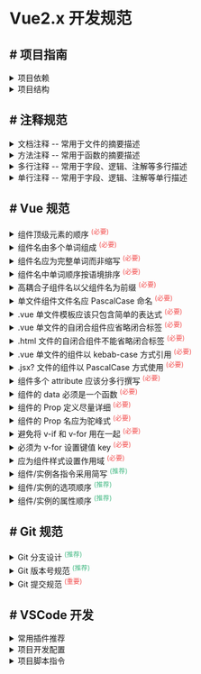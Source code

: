 <h1>Vue2.x 开发规范</h1>



<!-- 项目指南 -->
<h2># 项目指南</h2>

<details>
<summary>项目依赖</summary>

```bash
  # 本地初始化 项目
  yarn init
  yarn init -yes

  # 本地安装 package.json 依赖包
  yarn install

  # 全局安装 某个依赖包
  yarn add -g [package]
  yarn add -g [package]@[tag]
  yarn add -g [package]@[version]

  # 本地安装 仅编译环境所需 依赖包
  yarn add -D [package]
  yarn add -D [package]@[tag]
  yarn add -D [package]@[version]

  # 本地安装 编译及生产环境所需 依赖包
  yarn add [package]
  yarn add [package]@[tag]
  yarn add [package]@[version]

  # 本地升级 某个依赖包
  yarn upgrade [package]
  yarn upgrade [package]@[tag]
  yarn upgrade [package]@[version]


  # 本地移除 某个依赖包
  yarn remove [package]

  # 本地检查 依赖包情况
  # <red>    : Major Update backward-incompatible updates --- (不建议更新)
  # <yellow> : Minor Update backward-compatible features ---- (可以更新)
  # <green>  : Patch Update backward-compatible bug fixes --- (建议更新)
  yarn outdated

  # 本地更新 一键按需升级
  # Press <space> to select ----------------------- (空格切换选中)
  # Press <a> to toggle all ----------------------- (所有依赖选中)
  # Press <i> to invert selection ----------------- (所有依赖反选)
  # Press <Enter> install selected dependencies --- (所选依赖安装)
  yarn upgrade-interactive --latest
```

</details>

<details>
<summary>项目结构</summary>

```bash
  ├── .vscode                              # 编辑器配置
  │   ├── settings.json                    # 项目设置文件, 统一格式化、风格等
  │
  ├── dist                                 # 编译后代码
  ├── node_modules                         # yarn 本地依赖包
  │
  ├── config                               # 编译配置
  │   ├── themePluginConfig.js             # 示例: 主题风格系列
  │   ├── webpackPluginConfig.js           # 示例: 更换主题风格(webpack)
  │
  ├── public                               # 静态资源（不参与编译）
  │   ├── index.html                       # webpack 编译时所使用的 html 模版文件
  │   ├── logo.png                         # html 模版文件所引用的 logo 图片
  │
  ├── src                                  # 源代码
  │   ├── api                              # 定义与后端交互的接口
  │   │   ├── user.js                      # 示例: 规范1 - 文件名 根据后台接口 (如/user/add 定义user)
  │   │   ├── auth.js                      # 示例: 规范2 - 文件名【 camelCase 】命名
  │   │
  │   ├── assets                           # 静态资源
  │   │   ├── grid_icon                    # 示例: 规范1 - 分组名 根据内容进行文件夹
  │   │   │   ├── grid_app.png             # 示例: 规范2 - 文件名【 kebab_case 】命名
  │   │
  │   ├── components                       # 公共组件
  │   │   ├── BaseSearchQuery              # 示例: 建议1 - 文件名 以类型化单词开头 (如 Base)
  │   │   ├── BaseIconSelect               # 示例: 规范1 - 文件名 应倾向于完整单词而不是缩写
  │   │   ├── BaseSvgIcon                  # 示例: 规范2 - 文件名【 PascalCase 】命名
  │   │
  │   ├── config                           # 默认配置
  │   │   ├── defaultSettings.js           # 示例: 规范1 - 文件名 应倾于完整语义, 建议【 default + 类型 】
  │   │   ├── defaultRouter.js             # 示例: 规范2 - 文件名【 camelCase 】命名
  │   │
  │   ├── core                             # 核心依赖初始化
  │   │   ├── action                       # 示例: 初始化 权限指令
  │   │   ├── bootstrap                    # 示例: 初始化 个性化
  │   │   ├── module                       # 示例: 懒加载 Ant Design Vue
  │   │   ├── moment                       # 示例: 初始化 moment
  │   │   ├── storage                      # 示例: 初始化 vue-ls
  │   │   ├── index.js                     # 示例: 引入 action、bootstrap...等上述文件
  │   │
  │   ├── filters                          # 全局过滤器
  │   │   ├── filterDateFormat.js          # 示例: 规范1 - 文件名 语义明了而精简, 建议【 filter + 方法名 】
  │   │   ├── filterTimeFormat.js          # 示例: 规范2 - 文件名【 camelCase 】命名
  │   │
  │   ├── layouts                          # 布局组件
  │   │   ├── components                   # 说明: 储存仅布局组件依赖的组件
  │   │   │   ├── BasicLayout              # 示例: 规范1 - 组件库 以相应 .vue 文件名建立
  │   │   │   │   ├── LayoutLogo           # 示例: 规范2 - 文件名 应倾向于完整单词而不是缩写
  │   │   │                                #
  │   │   ├── BasicLayout.vue              # 示例: 规范3 - 文件名【 PascalCase 】命名
  │   │
  │   ├── mixins                           # 混入配置
  │   │   ├── mixinApp.js                  # 示例: 规范1 - 文件名 命名语义明了而精简, 建议【 mixin + 方法名 】
  │   │   ├── mixinUser.js                 # 示例: 规范2 - 文件名【 camelCase 】命名
  │   │
  │   ├── mock                             # 模拟数据交互 -（规范与api保持一致）
  │   │   ├── user                         # 示例: 用户接口
  │   │   │   ├── addUser.js               # 示例: 用户接口 - 新增
  │   │   │   ├── queryUser.js             # 示例: 用户接口 - 查询
  │   │
  │   ├── router                           # 动态路由处理
  │   │   ├── generatorRouters.js          # 示例: 规范1 - 文件名【 camelCase 】命名
  │   │
  │   ├── store                            # vuex 储存配置
  │   │   ├── modules                      # 说明: 全局状态模块化定义
  │   │   │   ├── user.js                  # 示例:
  │   │   │   ├── system.js                # 示例:
  │   │   │                                #
  │   │   ├── variable                     # 说明: 全局常量模块化定义
  │   │   │   ├── system.js                # 示例:
  │   │   │                                #
  │   │   ├── variable.js                  # 说明: 引入全局常量模块
  │   │   ├── index.js                     # 说明: 初始化vuex实例
  │   │
  │   ├── styles                           # 公共样式
  │   │   ├── normalize.less               # 示例: 规范1 - 文件名 样式名应倾向于完整单词而不是缩写
  │   │   ├── variable.less                # 示例: 规范2 - 文件名【 kebab_case 】
  │   │
  │   ├── themes                           # 主题样式
  │   │   ├── theme_dark.less              # 示例: 规范1 - 文件名 样式名应倾向于完整单词而不是缩写
  │   │   ├── theme_light.less             # 示例: 规范2 - 文件名【 kebab_case 】
  │   │
  │   ├── utils                            # 工具类方法
  │   │   ├── request.js                   # 示例: 规范1 - 文件名 命名语义明了而精简
  │   │   ├── util.js                      # 示例: 规范2 - 文件名【 camelCase 】命名
  │   │
  │   ├── views                            # 路由组件
  │   │   ├── system                       # 示例: 菜单栏/系统管理
  │   │   │   ├── components               # 示例:
  │   │   │   │   ├── UserManage           # 示例: 规范1 - 组件库 以相应 .vue 文件名建立
  │   │   │   │   │   ├── UserTable.vue    # 示例: 规范2 - 文件名【 PascalCase 】命名
  │   │   │   │                            #
  │   │   │   ├── UserManage.vue           # 示例:
  │   │
  │   ├── App.vue                          # 顶层路由组件
  │   ├── main.js                          # 程序入口文件
  │   ├── main.less                        # 样式入口文件
  │   ├── permission.js                    # 路由权限文件
  │   ├── register.component.js            # 注册全局组件
  │   ├── router.constant.js               # 配置静态路由组件
  │   ├── router.dynamic.js                # 注入动态路由组件
  │   ├── router.js                        # 初始化 Router 实例
  │   ├── store.js                         # 动态注册 Store 模块
  │
  ├── .browserslistrc                      # 指定项目的浏览器范围
  ├── .editorconfig                        # 指定项目的编码规范
  ├── .env.development                     # 本地开发环境配置, 会覆盖 .env 文件同名属性配置
  ├── .env.production                      # 正式运行环境配置, 会覆盖 .env 文件同名属性配置
  ├── .env.test                            # 测试运行环境配置, 会覆盖 .env 文件同名属性配置
  ├── .env                                 # 默认基础环境配置
  ├── .eslintignore                        # 指定 eslint 哪些文件不需要校验
  ├── .eslintrc.js                         # 指定 eslint 校验的规则配置
  ├── .gitattributes                       # 指定由 git 使用的文件和路径的属性
  ├── .gitignore                           # 指定 git 哪些文件不需要添加到版本管理中
  ├── .prettierignore                      # 指定 prettier 哪些文件不需要校验
  ├── .prettierrc.js                       # 指定 prettier 格式的规则配置
  ├── babel.config.js                      # 指定 babel 编译的相关配置
  ├── jsconfig.json                        # 指定 rootDir 和 JavaScript 服务提供的功能选项
  ├── package.json                         # 项目模块描述文件
  ├── README.md                            # 项目介绍文件
  ├── vue.config.js                        # @vue/cli 的可选配置, 会被 @vue/cli-service 自动加载
  ├── yarn.lock                            # 记录 yarn 依赖项更多信息，如准确存储每个依赖项安装版本
```

</details>



<!-- 注释规范 -->
<h2># 注释规范</h2>

<details>
<summary>文档注释 -- 常用于文件的摘要描述</summary>

```html
  <!--
    * @file 404 页面
    * @author lin pengteng
    * @date 2022-01-14
    * @lastModifiedBy
    * @lastModifiedDate
  -->
  <template>
    <a-result title="404页面">
      <template #extra>
        <a-button>返回首页</a-button>
      </template>
    </a-result>
  </template>
```

```js
  import T from 'ant-design-vue/es/table/Table'

  /**
   * @file 表格组件
   * @author lin pengteng
   * @date 2022-01-14
   * @lastModifiedBy
   * @lastModifiedDate
   */
  export default {
    name: 'BaseTable',
    props: {
      ...T.props
    },
    data() {
      // ...
    },
    method: {
      // ...
    }
  }
```

```css
  /**
  * @file 规范标签默认样式
  * @author lin pengteng
  * @date 2022-01-14
  * @lastModifiedBy
  * @lastModifiedDate
  */
  html,
  body,
  #app,
  #root {
    height: 100%;
  }
```

</details>

<details>
<summary>方法注释 -- 常用于函数的摘要描述</summary>

```js
  import moment from 'moment'

  /**
   * @description 根据格式转换 日期
   * @author lin pengteng
   * @date 2022-01-14
   * @lastModifiedBy
   * @lastModifiedDate
   *
   * @param {Date | String | Number} date
   * @param {String} format?
   * @return {Moment | null}
   */
  export const takeTimeToDate = (date, format) => {
    if (date) {
      try {
        return moment(date, format)
      } catch {}
    }
    return null
  }
```

</details>

<details>
<summary>多行注释 -- 常用于字段、逻辑、注解等多行描述</summary>

```js
  /* 
    这是一个临时储存区
    记录用户操作过的用户ID
  */
  const CACHES = []
```

</details>

<details>
<summary>单行注释 -- 常用于字段、逻辑、注解等单行描述</summary>

```js
  export default {
    name: 'CustomButton',
    props: {
      // 按钮图标
      icon: {
        type: String,
        default: 'filter'
      },
      // 按钮类型
      type: {
        type: String,
        default: 'default'
      }
    }
  }
```

</details>



<!-- Vue2.x 规范 -->
<h2># Vue 规范</h2>

<details>
<summary>组件顶级元素的顺序 <sup style="color: #f34d4d;">(必要)</sup></summary>

- `template`、`script` 和 `style` 顺序必须一致，之间空一行隔开

  ```html
    <template>
      <section class="container">
        <a-button>自定义</a-button>
      </section>
    </template>

    <script>
      export default {
        name: 'CustomButton'
      }
    </script>

    <style scoped>
      .container {
        width: 100%;
        height: auto;
      }
    </style>
  ```

</details>

<details>
<summary>组件名由多个单词组成 <sup style="color: #f34d4d;">(必要)</sup></summary>

- 这样做可以避免跟现有的以及未来的 HTML 元素相冲突，因为所有的 HTML 元素名称都是单个单词的

  ```javascript
    // Bad
    export default {
      name: 'Todo'
      // ...
    }

    // Good
    export default {
      name: 'TodoItem'
      // ...
    }
  ```

</details>

<details>
<summary>组件名应为完整单词而非缩写 <sup style="color: #f34d4d;">(必要)</sup></summary>

- 编辑器中自动补全已经让书写长命名的代价非常之低，而其带来的明确性却是非常宝贵的

  ```bash
    # Bad
    components/
      |- SdSettings.vue
      |- UProfOpts.vue

    # Good
    components/
      |- StudentDashboardSettings.vue
      |- UserProfileOptions.vue
  ```

</details>

<details>
<summary>组件名中单词顺序按语境排序 <sup style="color: #f34d4d;">(必要)</sup></summary>

- 组件名应该以高级别的(通常是一般化描述的)单词开头，以描述性的修饰词结尾，组件间排序关系一目了然

  ```bash
    # Bad
    components/
      |- ClearSearchButton.vue
      |- RunSearchButton.vue

    # Good
    components/
      |- SearchButtonClear.vue
      |- SearchButtonRun.vue
  ```

</details>

<details>
<summary>高耦合子组件名以父组件名为前缀 <sup style="color: #f34d4d;">(必要)</sup></summary>

- 如果一个组件只在某个父组件的场景下有意义，这层关系应该体现在其名字上

  ```bash
    # Bad
    components/
      |- TodoList.vue
      |- TodoItem.vue
      |- TodoButton.vue

    # Good
    components/
      |- TodoList.vue
      |- TodoListItem.vue
      |- TodoListItemButton.vue
  ```

</details>

<details>
<summary>单文件组件文件名应 PascalCase 命名 <sup style="color: #f34d4d;">(必要)</sup></summary>

- 单文件组件的文件名应该始终是单词大写开头 PascalCase

  ```bash
    # Bad
    components/
      |- mycomponent1.vue
      |- myComponent2.vue
      |- Mycomponent3.vue
      |- my-component4.vue

    # Good
    components/
      |- MyComponent1.vue
      |- MyComponent2.vue
      |- MyComponent3.vue
      |- MyComponent4.vue
  ```

</details>

<details>
<summary>.vue 单文件模板应该只包含简单的表达式 <sup style="color: #f34d4d;">(必要)</sup></summary>

- 组件模板应该只包含简单的表达式，复杂的表达式则应该重构为计算属性或方法

  ```html
    <!-- Bad -->
    <template>
      <div class="container">
        {{
          fullName.split(' ').map(function (word) {
            return word[0].toUpperCase() + word.slice(1)
          }).join(' ')
        }}
      </div>
    </template>

    <script>
      export default {
        name: 'Todo',
        data() {
          return {
            fullName: 'todo component'
          }
        }
      }
    </script>

    <!-- Good -->
    <template>
      <div class="container">
        {{ computedFullName }}
      </div>
    </template>

    <script>
      export default {
        name: 'Todo',
        data() {
          return {
            fullName: 'todo component'
          }
        },
        computed: {
          computedFullName: function () {
            return this.fullName.split(' ').map(function (word) {
              return word[0].toUpperCase() + word.slice(1)
            }).join(' ')
          }
        }
      }
    </script>
  ```

</details>

<details>
<summary>.vue 单文件的自闭合组件应省略闭合标签 <sup style="color: #f34d4d;">(必要)</sup></summary>

- 自闭合组件表示它们不仅没有内容，没有了额外的闭合标签，代码也更简洁

  ```html
    <!-- Bad -->
    <template>
      <my-component></my-component>
    </template>

    <!-- Good -->
    <template>
      <my-component/>
    </template>
  ```

</details>

<details>
<summary>.html 文件的自闭合组件不能省略闭合标签 <sup style="color: #f34d4d;">(必要)</sup></summary>

- HTML 并不支持自闭合的自定义元素——只有官方的“空”元素

  ```html
    <!-- Bad -->
    <body>
      <div/>
    </body>

    <!-- Good -->
    <body>
      <div></div>
    </body>
  ```

</details>

<details>
<summary>.vue 单文件的组件以 kebab-case 方式引用  <sup style="color: #f34d4d;">(必要)</sup></summary>

- 采用 DOM Element 风格，同时避免跟现有的以及未来的 HTML 元素相冲突

  ```html
    <!-- Bad -->
    <template>
      <ToComponent/>
    </template>

    <script>
      import ToComponent from 'ToComponent'

      export default {
        name: 'Todo',
        components: {
          ToComponent
        }
      }
    </script>

    <!-- Good -->
    <template>
      <to-component/>
    </template>

    <script>
      import ToComponent from 'ToComponent'

      export default {
        name: 'Todo',
        components: {
          ToComponent
        }
      }
    </script>
  ```

</details>

<details>
<summary>.jsx? 文件的组件以 PascalCase 方式使用  <sup style="color: #f34d4d;">(必要)</sup></summary>

- 使得代码的读者更容易分辨 Vue 组件和 HTML 元素

  ```javascript
    import ToComponent from 'ToComponent'

    // Bad
    export const Component1 = {
      name: 'Todo',
      render () {
        return <to-component>
      }
    }

    // Good
    export const Component2 = {
      name: 'Todo',
      render () {
        return <ToComponent>
      }
    }
  ```

</details>

<details>
<summary>组件多个 attribute 应该分多行撰写 <sup style="color: #f34d4d;">(必要)</sup></summary>

- 组件多个 attribute 元素每个一行，更具可读性

  ```html
    <!-- Bad -->
    <template>
      <my-component foo="a" bar="b" baz="c"/>
    </template>

    <!-- Good -->
    <template>
      <my-component 
        foo="a" 
        bar="b" 
        baz="c"
      />
    </template>
  ```

</details>

<details>
<summary>组件的 data 必须是一个函数 <sup style="color: #f34d4d;">(必要)</sup></summary>

- 避免多个实例组件使用中因 data property 共享，导致组件状态混乱

  ```javascript
    // Bad
    export default {
      data: {
        foo: 'bar'
      }
    }

    // Good
    export default {
      data () {
        return {
          foo: 'bar'
        }
      }
    }
  ```

</details>

<details>
<summary>组件的 Prop 定义尽量详细 <sup style="color: #f34d4d;">(必要)</sup></summary>

- prop 定义尽量详细，至少需要指定类型，如果提供不正确的 prop，Vue 会帮助你捕获错误

  ```javascript
    // Bad
    export default {
      props: ['status']
    }

    // Good
    export default {
      props: {
        status: {
          type: String,
          default: ''
        }
      }
    }
  ```

</details>

<details>
<summary>组件的 Prop 名应为驼峰式 <sup style="color: #f34d4d;">(必要)</sup></summary>

- 在声明 prop 及 模板和 JSX 使用时，其命名应使用 camelCase

  ```html
    <!-- Bad -->
    <template>
      <welcome-message :greeting-text="greetingText" />
    </template>

    <script>
    export default {
      name: 'WelcomeMessage',
      props: {
        'greeting-text': {
          type: String,
          default: ''
        }
      }
    }
    </script>

    <!-- Good -->
    <template>
      <welcome-message :greetingText="greetingText" />
    </template>

    <script>
    export default {
      name: 'WelcomeMessage',
      props: {
        greetingText: {
          type: String,
          default: ''
        }
      }
    }
    </script>
  ```

</details>

<details>
<summary>避免将 v-if 和 v-for 用在一起 <sup style="color: #f34d4d;">(必要)</sup></summary>

- 为了不渲染本应该隐藏的列表, 则可将 v-if 移动至其父容器元素上

  ```html
    <!-- Bad -->
    <ul>
      <li 
        v-for="user in users" 
        v-if="shouldShowUsers" 
        :key="user.id"
      >{{ user.name }}</li>
    </ul>

    <!-- Good -->
    <ul v-if="shouldShowUsers">
      <li 
        v-for="user in users" 
        :key="user.id"
      >{{ user.name }}</li>
    </ul>
  ```

- 根据某属性过滤列表中的项目, 则可替换为一个计算属性, 让其返回过滤后的列表

  ```html
    <!-- Bad -->
    <ul>
      <li 
        v-for="user in users" 
        v-if="user.isActive" 
        :key="user.id"
      >{{ user.name }}</li>
    </ul>

    <!-- Good -->
    <ul>
      <li 
        v-for="user in activeUsers" 
        :key="user.id"
      >{{ user.name }}</li>
    </ul>
  ```

</details>

<details>
<summary>必须为 v-for 设置键值 key <sup style="color: #f34d4d;">(必要)</sup></summary>

- 在组件上总是必须用 key 配合 v-for，以便维护内部组件及其子树的状态

  ```html
    <!-- Bad -->
    <ul>
      <li v-for="todo in todos">{{ todo.text }}</li>
    </ul>

    <!-- Good -->
    <ul>
      <li 
        v-for="todo in todos" 
        :key="todo.id"
      >{{ todo.text }}</li>
    </ul>
  ```

</details>

<details>
<summary>应为组件样式设置作用域 <sup style="color: #f34d4d;">(必要)</sup></summary>

- 基于有作用域的样式可以避免与其他组件的样式发生冲突

  ```html
    <!-- Bad -->
    <template>
      <button class="btn btn-close">X</button>
    </template>

    <style>
      .btn-close {
        background-color: red;
      }
    </style>

    <!-- Good -->
    <template>
      <button class="btn btn-close">X</button>
    </template>

    <style scoped>
      .btn-close {
        background-color: red;
      }
    </style>
  ```

</details>

<details>
<summary>组件/实例各指令采用简写  <sup style="color: #42b983;">(推荐)</sup></summary>

- 用 : 表示 v-bind: ,  @ 表示 v-on: ,  # 表示 v-slot:

  ```html
    <!-- Bad -->
    <template>
      <div class="container">
        <template v-slot:header>
          <h1>A page title</h1>
        </template>
        <input
          v-bind:value="newValue"
          v-on:input="onInput"
        >
      </div>
    </template>

    <!-- Good -->
    <template>
      <div class="container">
        <template #header>
          <h1>A page title</h1>
        </template>
        <input
          :value="newValue"
          @input="onInput"
        >
      </div>
    </template>
  ```

</details>

<details>
<summary>组件/实例的选项顺序 <sup style="color: #42b983;">(推荐)</sup></summary>

- 组件/实例的选项应该有统一的顺序

  ```bash
    # 副作用 (触发组件外的影响)
    el

    # 全局感知 (要求组件以外的知识)
    name
    parent

    # 组件类型 (更改组件的类型)
    functional

    # 模板修改器 (改变模板的编译方式)
    delimiters
    comments

    # 模板依赖 (模板内使用的资源)
    components
    directives
    filters

    # 组合 (向选项里合并 property)
    extends
    mixins

    # 接口 (组件的接口)
    inheritAttrs
    model
    props/propsData

    # 本地状态 (本地的响应式 property)
    data
    computed

    # 监听事件 (通过响应式事件触发的回调)
    watch

    # 生命周期钩子 (按照它们被调用的顺序)
    beforeCreate
    created
    beforeMount
    mounted
    beforeUpdate
    updated
    activated
    deactivated
    beforeDestroy
    destroyed

    # 非响应式的 property
    methods

    # 渲染 (组件输出的声明式描述)
    template/render
    renderError
  ```

</details>

<details>
<summary>组件/实例的属性顺序 <sup style="color: #42b983;">(推荐)</sup></summary>

- 组件/实例的属性应该有统一的顺序

  ```bash
    # 引用 (提供组件的引用)
    is
    id
    ref

    # 双向绑定 (把绑定和事件结合起来)
    v-model

    # 列表渲染 (创建多个变化的相同元素)
    v-for

    # 条件渲染 (元素是否渲染/显示)
    v-if
    v-else-if
    v-else
    v-show
    v-cloak

    # 其他属性 (attribute 或 prop)
    key
    ...

    # 渲染方式 (改变元素的渲染方式)
    v-pre
    v-once
    v-html
    v-text

    # 事件 (组件事件监听器)
    v-on
  ```

</details>



<!-- Git规范 -->
<h2># Git 规范</h2>

<details>
<summary>Git 分支设计 <sup style="color: #42b983;">(推荐)</sup></summary>

- 基于如下四种常用系统开发环境，而设计的 `Git` 五种分支类型
  * PRO 环境：用于生产环境
  * DEV 环境：用于开发者调试使用
  * FAT 环境：功能验收测试环境，用于测试环境下的测试人员测试使用
  * UAT 环境：生产预发布环境，用于生产环境下的测试人员测试使用

  <div style="margin-bottom: 20px"></div>

  |分支|名称|命名规范|运行环境|
  |:---|:---|:---:|:---:|
  |master|主分支|/|PRO|
  |release|预上线分支|/|UAT|
  |develop|测试分支|/|FAT|
  |feature|需求开发分支|feat-xxx|DEV|
  |hotfix|紧急修复分支|fix-xxx|DEV|
    
  ```bash
    # master 分支
    a. master 为主分支，用于部署到正式环境（PRO）
    b. 一般由 release 或 hotfix 分支合并，任何情况下不允许直接在 master 分支上修改代码

    # release 分支
    a. release 为预上线分支，用于部署到预上线环境（UAT）始终保持与 master 分支一致
    b. 一般由 develop 或 hotfix 分支合并，不建议直接在 release 分支上直接修改代码
    c. 如果在 release 分支测试出问题，需要回归验证 develop 分支看否存在此问题

    # develop 分支
    a. develop 为测试分支，用于部署到测试环境（FAT），始终保持最新完成以及 bug 修复后的代码
    b. 可根据需求大小程度确定是由 feature 分支合并，还是直接在上面开发
    c. 一定是满足测试的代码才能往上面合并或提交。

    # feature 分支
    a. feature 为需求开发分支，命名规则为【 feat- 】开头，一旦该需求上线，分支本地预留 3-7 天后将其删除

    # hotfix 分支
    a. hotfix 为紧急修复分支，命名规则为【 fix- 】开头
    b. 当线上出现紧急问题需要马上修复时，需要基于 release 或 master 分支创建 hotfix 分支
    c. 修复完成后，再合并到 release 或 develop 分支，一旦修复上线，分支本地预留 1-3 天后将其删除
  ```

</details>

<details>
<summary>Git 版本号规范 <sup style="color: #42b983;">(推荐)</sup></summary>

- 版本号 Tag 采用三段式，v版本.里程碑.序号，如：v1.0.0
    
  ```bash
    修改第1位 - 架构升级或架构重大调整
    修改第2位 - 新功能上线或者模块大的调整
    修改第3位 - bug修复上线、需求完善等调整
  ```

</details>

<details>
<summary>Git 提交规范 <sup style="color: #f34d4d;">(重要)</sup></summary>

- 目前社区流行的 commit 规范（来自于 Angular 团队的 commit 规范）
    
  ```bash
    # Commit Message 的三个部分：Header，Body 和 Footer, 注意两两之前空行间隔
    <type>(<scope>): <subject>
    <BLANK LINE>
    <body>
    <BLANK LINE>
    <footer>

    # Commit Message 之 Header 部分
    type（必需）--- 用于说明 commit 的类别
      a. init: 初始化
      b. feat: 新增feature
      c. fix: 修复bug
      d. docs: 仅仅修改了文档，如readme.md
      e. style: 仅仅是对格式进行修改，如逗号、缩进、空格等。不改变代码逻辑
      f. refactor: 代码重构，没有新增功能或修复bug
      g. perf: 优化相关，如提升性能、用户体验等
      h. test: 测试用例，包括单元测试、集成测试
      i. chore: 改变构建流程、或者增加依赖库、工具等
      j. revert: 版本回滚
      k. merge：代码合并
      l. sync：同步分支

    scope（可选）--- 用于说明 commit 影响范围，可以通过 src 名下文件夹定义，例如
      a. all or *
      b. api
      c. components
      d. utils
      e. views
      f. ...

    subject（必需）--- commit 内容的简短描述，不超过50个字符


    # Commit Message 之 Body 部分（可选）
    a. 对本次 commit 修改内容的具体描述, 可以分为多行
    b. 描述为什么修改, 做了什么样的修改, 以及开发的思路等等


    # Commit Message 之 footer 部分（可选，仅处理 不兼容 或 关闭 Issue使用）
    a. 处理当前代码与上个版本不兼容, 以 BREAKING CHANGE: 开头进行详细描述
    b. 当前 commit 关闭 issue，如 Closes #123, #245, #992
  ```


- 基于社区流行的 commit Message 示范

  ```bash
    # Commit Message - Header + Body
    init: Vue2.x 开发规范首次提交

    a. 包含了项目指南、注释规范、Vue规范、Git规范
    b. 目前仅支持 Vue2.x, 不兼容 Vue.3.x 


    # Commit Message - 仅 Header
    docs(README.md): Vue2.x 开发规范完善VSCode开发等
  ```

</details>



<!-- VSCode 开发 -->
<h2># VSCode 开发</h2>

<details>
<summary>常用插件推荐</summary>

- 基于功能性分类: Git分支管理、代码智能提示、校验优化代码
    
  ```bash
    # Git分支管理
    name:        GitLens — Git supercharged
    author:      GitKraken
    description: 增强内置的 Git 功能, 一目了然地可视化代码作者身份, 无缝导航和探索 Git 存储库等等
      


    # 代码智能提示
    name:        Vue 3 Snippets
    author:      hollowtree
    description: Vue2.x 和 Vue3.x 代码片段智能提示

    name:        Vue Peek
    author:      Dario Fuzinato
    description: 允许 Vue 单文件组件的 peek 和 goto 定义

    name:        vue-helper
    author:      shenjiaolong
    description: 增强 Vue 文件智能提示，如函数、方法跳转查看



    # 校验优化代码
    name:        ESLint
    author:      Dirk Baeumer
    description: 将 ESLint JavaScript 集成到 VSCode 中
    attention:   需要 yarn install 相关依赖

    name:        Prettier - Code formatter
    author:      Prettier
    description: 使用 prettier 格式化代码
    attention:   需要 yarn install 相关依赖

    name:        Vetur
    author:      Pine Wu
    description: 格式化 vue 单文件组件
  ```

</details>

<details>
<summary>项目开发配置</summary>

- 项目根目录下建立 .vscode/settings.json 文件，统一开发配置
    
  ```json
    {
      "[css]": {
        "editor.defaultFormatter": "esbenp.prettier-vscode"
      },
      "[less]": {
        "editor.defaultFormatter": "esbenp.prettier-vscode"
      },
      "[scss]": {
        "editor.defaultFormatter": "esbenp.prettier-vscode"
      },
      "[stylus]": {
        "editor.defaultFormatter": "thisismanta.stylus-supremacy"
      },
      "[html]": {
        "editor.defaultFormatter": "esbenp.prettier-vscode"
      },
      "[javascript]": {
        "editor.defaultFormatter": "dbaeumer.vscode-eslint"
      },
      "[typescript]": {
        "editor.defaultFormatter": "dbaeumer.vscode-eslint"
      },
      "[jsonc]": {
        "editor.defaultFormatter": "vscode.json-language-features"
      },
      "[json]": {
        "editor.defaultFormatter": "vscode.json-language-features"
      },
      "[vue]": {
        "editor.defaultFormatter": "dbaeumer.vscode-eslint"
      },
      "editor.codeActionsOnSave": {
        "source.fixAll": true
      },
      "editor.tabSize": 2,
      "editor.formatOnSave": true,
      "editor.formatOnPaste": true,
      "javascript.format.enable": false,
      "javascript.validate.enable": false,
      "files.exclude": {
        "**/.project": true,
        "**/.settings": true,
        "**/.classpath": true,
        "**/.factorypath": true
      },
      "eslint.format.enable": true,
      "eslint.probe": [
        "javascript",
        "javascriptreact",
        "typescriptreact",
        "typescript",
        "html",
        "vue"
      ],
      "prettier.semi": false,
      "prettier.useTabs": false,
      "prettier.tabWidth": 2,
      "prettier.printWidth": 100,
      "prettier.singleQuote": true,
      "prettier.bracketSpacing": true,
      "prettier.bracketSameLine": false,
      "prettier.jsxSingleQuote": false,
      "prettier.vueIndentScriptAndStyle": false,
      "prettier.htmlWhitespaceSensitivity": "ignore",
      "prettier.quoteProps": "consistent",
      "prettier.arrowParens": "avoid",
      "prettier.trailingComma": "es5",
      "stylusSupremacy.insertColons": true,
      "stylusSupremacy.insertBraces": false,
      "stylusSupremacy.insertSemicolons": false,
      "stylusSupremacy.insertNewLineAroundImports": false,
      "stylusSupremacy.insertNewLineAroundBlocks": false,
      "vetur.format.enable": true,
      "vetur.validation.style": true,
      "vetur.validation.script": true,
      "vetur.validation.template": false,
      "vetur.format.options.tabSize": 2,
      "vetur.format.options.useTabs": false,
      "vetur.format.defaultFormatter.js": "prettier",
      "vetur.format.defaultFormatter.ts": "prettier",
      "vetur.format.defaultFormatter.css": "prettier",
      "vetur.format.defaultFormatter.scss": "prettier",
      "vetur.format.defaultFormatter.less": "prettier",
      "vetur.format.defaultFormatter.postcss": "prettier",
      "vetur.format.defaultFormatter.stylus": "stylus-supremacy",
      "vetur.format.defaultFormatter.html": "prettier",
      "vetur.format.defaultFormatterOptions": {
        "prettier": {
          "semi": false,
          "useTabs": false,
          "tabWidth": 2,
          "printWidth": 100,
          "singleQuote": true,
          "bracketSpacing": true,
          "bracketSameLine": false,
          "jsxSingleQuote": false,
          "vueIndentScriptAndStyle": false,
          "htmlWhitespaceSensitivity": "ignore",
          "quoteProps": "consistent",
          "arrowParens": "avoid",
          "trailingComma": "es5"
        },
        "prettyhtml": {
          "tabWidth": 2,
          "printWidth": 100,
          "singleQuote": false,
          "wrapAttributes": true,
          "sortAttributes": false,
          "usePrettier": true,
          "useTabs": false
        }
      }
    }
  ```

</details>

<details>
<summary>项目脚本指令</summary>

- 命令行 Prettier 一键格式化，需 [.prettierignore](https://github.com/ant-templater/dev-template-vue2.x/blob/main/.prettierignore)、[.prettierrc](https://github.com/ant-templater/dev-template-vue2.x/blob/main/.prettierrc) 配置
    
  ```bash
    npx prettier --write --loglevel warn "src/**/*.vue"
  ```

- 命令行 ESlint 一键校验并格式化，需 [.eslintignore](https://github.com/ant-templater/dev-template-vue2.x/blob/main/.eslintignore)、[.eslintrc.js](https://github.com/ant-templater/dev-template-vue2.x/blob/main/.eslintrc.js) 配置
    
  ```bash
    npx eslint --fix --quiet src --ext .vue,.js
  ```

</details>

